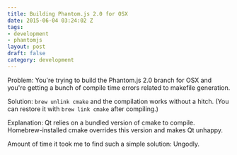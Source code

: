 ```yaml
---
title: Building Phantom.js 2.0 for OSX
date: 2015-06-04 03:24:02 Z
tags:
- development
- phantomjs
layout: post
draft: false
category: development
---
```


Problem: You're trying to build the Phantom.js 2.0 branch for OSX and you're getting a bunch of compile time errors related to makefile generation.

Solution: `brew unlink cmake` and the compilation works without a hitch. (You can restore it with `brew link cmake` after compiling.)

Explanation: Qt relies on a bundled version of cmake to compile. Homebrew-installed cmake overrides this version and makes Qt unhappy.

Amount of time it took me to find such a simple solution: Ungodly.
